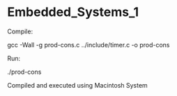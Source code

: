 # Embedded_Systems_1
 
Compile:

gcc -Wall -g prod-cons.c ../include/timer.c -o prod-cons

Run:

./prod-cons

Compiled and executed using Macintosh System
